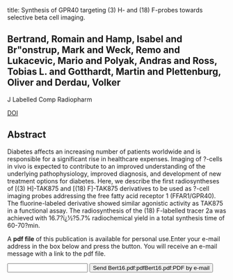 title: Synthesis of GPR40 targeting (3) H- and (18) F-probes towards selective beta cell imaging.

## Bertrand, Romain and Hamp, Isabel and Br"onstrup, Mark and Weck, Remo and Lukacevic, Mario and Polyak, Andras and Ross, Tobias L. and Gotthardt, Martin and Plettenburg, Oliver and Derdau, Volker
J Labelled Comp Radiopharm

<a href="https://doi.org/10.1002/jlcr.3412">DOI</a>

## Abstract
Diabetes affects an increasing number of patients worldwide and is responsible for a significant rise in healthcare expenses. Imaging of ?-cells in vivo is expected to contribute to an improved understanding of the underlying pathophysiology, improved diagnosis, and development of new treatment options for diabetes. Here, we describe the first radiosyntheses of [(3) H]-TAK875 and [(18) F]-TAK875 derivatives to be used as ?-cell imaging probes addressing the free fatty acid receptor 1 (FFAR1/GPR40). The fluorine-labeled derivative showed similar agonistic activity as TAK875 in a functional assay. The radiosynthesis of the (18) F-labelled tracer 2a was achieved with 16.7?ï¿½?5.7% radiochemical yield in a total synthesis time of 60-70?min.

A <b>pdf file</b> of this publication is available for personal use.Enter your e-mail address in the box below and press the button. You will receive an e-mail message with a link to the pdf file.
<form action="sender.php">  <input type="text" name="email">  <input type="submit" value="Send Bert16.pdf:pdfBert16.pdf:PDF by e-mail"></form>